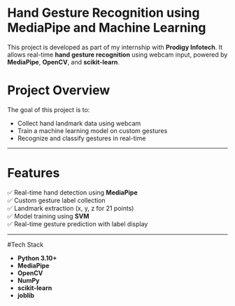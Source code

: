 # Hand Gesture Recognition using MediaPipe and Machine Learning

This project is developed as part of my internship with **Prodigy Infotech**. It allows real-time **hand gesture recognition** using webcam input, powered by **MediaPipe**, **OpenCV**, and **scikit-learn**.

# Project Overview

The goal of this project is to:
- Collect hand landmark data using webcam
- Train a machine learning model on custom gestures
- Recognize and classify gestures in real-time

---

# Features

✅ Real-time hand detection using **MediaPipe**  
✅ Custom gesture label collection  
✅ Landmark extraction (x, y, z for 21 points)  
✅ Model training using **SVM**  
✅ Real-time gesture prediction with label display

---

#Tech Stack

- **Python 3.10+**
- **MediaPipe**
- **OpenCV**
- **NumPy**
- **scikit-learn**
- **joblib**

